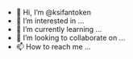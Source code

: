 - 👋 Hi, I’m @ksifantoken
- 👀 I’m interested in ...
- 🌱 I’m currently learning ...
- 💞️ I’m looking to collaborate on ...
- 📫 How to reach me ...

<!---
ksifantoken/ksifantoken is a ✨ special ✨ repository because its `README.md` (this file) appears on your GitHub profile.
You can click the Preview link to take a look at your changes.
--->
